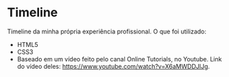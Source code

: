 # Timeline
Timeline da minha própria experiência profissional.
O que foi utilizado:
- HTML5
- CSS3
 - Baseado em um vídeo feito pelo canal Online Tutorials, no Youtube. Link do vídeo deles: https://www.youtube.com/watch?v=X6aMWDDJlJg.
